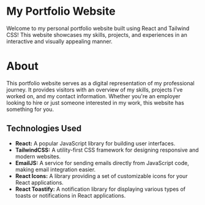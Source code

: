 # My Portfolio Website

Welcome to my personal portfolio website built using React and Tailwind CSS! This website showcases my skills, projects, and experiences in an interactive and visually appealing manner.

# About
This portfolio website serves as a digital representation of my professional journey. It provides visitors with an overview of my skills, projects I've worked on, and my contact information. Whether you're an employer looking to hire or just someone interested in my work, this website has something for you.

## Technologies Used

- **React:** A popular JavaScript library for building user interfaces.
- **TailwindCSS:** A utility-first CSS framework for designing responsive and modern websites.
- **EmailJS:** A service for sending emails directly from JavaScript code, making email integration easier.
- **React Icons:** A library providing a set of customizable icons for your React applications.
- **React Toastify:** A notification library for displaying various types of toasts or notifications in React applications.

